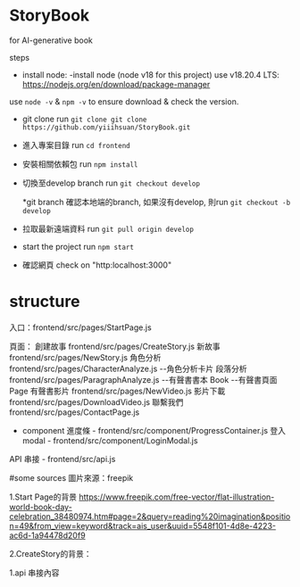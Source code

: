 # StoryBook
for AI-generative book

steps
- install node:
-install node (node v18 for this project)
use v18.20.4 LTS: 
https://nodejs.org/en/download/package-manager

use `node -v` & `npm -v` to ensure download & check the version.

- git clone
run `git clone git clone https://github.com/yiiihsuan/StoryBook.git`

- 進入專案目錄
run `cd frontend`

- 安裝相關依賴包
run `npm install`

- 切換至develop branch
run `git checkout develop`

  *git branch 確認本地端的branch, 如果沒有develop, 則run `git checkout -b develop`

- 拉取最新遠端資料
run `git pull origin develop`

- start the project
run `npm start`

- 確認網頁
check on "http:localhost:3000"




# structure
入口：frontend/src/pages/StartPage.js


頁面：
創建故事 frontend/src/pages/CreateStory.js
新故事 frontend/src/pages/NewStory.js
角色分析 frontend/src/pages/CharacterAnalyze.js
  --角色分析卡片
段落分析 frontend/src/pages/ParagraphAnalyze.js
  --有聲書書本 Book
  --有聲書頁面 Page
有聲書影片 frontend/src/pages/NewVideo.js
影片下載  frontend/src/pages/DownloadVideo.js
聯繫我們 frontend/src/pages/ContactPage.js

- component
進度條 - frontend/src/component/ProgressContainer.js
登入modal - frontend/src/component/LoginModal.js

API 串接 - frontend/src/api.js



#some sources
圖片來源：freepik

1.Start Page的背景
https://www.freepik.com/free-vector/flat-illustration-world-book-day-celebration_38480974.htm#page=2&query=reading%20imagination&position=49&from_view=keyword&track=ais_user&uuid=5548f101-4d8e-4223-ac6d-1a94478d20f9

2.CreateStory的背景：

1.api 串接內容


